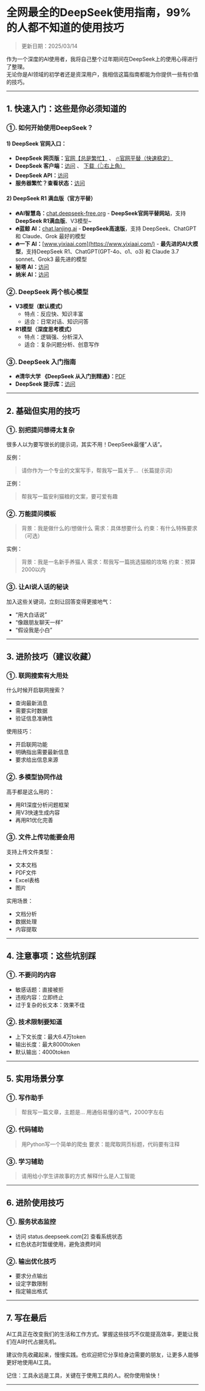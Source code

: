 # 全网最全的DeepSeek使用指南，99%的人都不知道的使用技巧

> 更新日期：2025/03/14

作为一个深度的AI使用者，我将自己整个过年期间在DeepSeek上的使用心得进行了整理。   
无论你是AI领域的初学者还是资深用户，我相信这篇指南都能为你提供一些有价值的技巧。

---

## 1. 快速入门：这些是你必须知道的

### ①. 如何开始使用DeepSeek？

#### 1) DeepSeek 官网入口：
* **DeepSeek 网页版：**[官网【总是繁忙】](https://www.deepseek.com/)  、  [🔥官网平替（快速稳定）](https://chat.yixiaai.com)
* **DeepSeek 客户端：**[访问](https://download.deepseek.com/app/) 、 [下载（👆右上角）](https://chat.yixiaai.com) 
* **DeepSeek API：**[访问](https://platform.deepseek.com/)
* **服务器繁忙？查看状态：**[访问](https://status.deepseek.com/)

#### 2) DeepSeek R1 满血版（官方平替）

* **🔥AI智慧岛：**[chat.deepseek-free.org](https://chat.yixiaai.com/) - **DeepSeek官网平替网站**，支持 **DeepSeek R1满血版**、V3模型~
* **🔥蓝鲸 AI：**[chat.lanjing.ai](https://chat.lanjing.ai/) - **DeepSeek高速版**，支持 DeepSeek、ChatGPT 和 Claude、Grok 最好的模型
* **🔥一下 AI：**[www.yixiaai.com](https://www.yixiaai.com/) - **最先进的AI大模型**，支持DeepSeek R1、ChatGPT(GPT-4o、o1、o3) 和 Claude 3.7 sonnet、Grok3 最先进的模型
* **秘塔 AI：**[访问](https://metaso.cn/)
* **纳米 AI：**[访问](https://www.n.cn/)

### ②. DeepSeek 两个核心模型

- **V3模型（默认模式）**
  - 特点：反应快、知识丰富
  - 适合：日常对话、知识问答
- **R1模型（深度思考模式）**
  - 特点：逻辑强、分析深入
  - 适合：复杂问题分析、创意写作

### ③. DeepSeek 入门指南

* **🔥清华大学 《DeepSeek 从入门到精通》：**[PDF](https://mp.weixin.qq.com/s/urum7plpWBxFPlBEnLNaLA)
* **DeepSeek 提示库：**[访问](https://api-docs.deepseek.com/zh-cn/prompt-library/)

---

## 2. 基础但实用的技巧
### ①. 别把提问想得太复杂
很多人以为要写很长的提示词，其实不用！DeepSeek最懂”人话”。

反例：
> 请你作为一个专业的文案写手，帮我写一篇关于...（长篇提示词）

正例：
> 帮我写一篇安利猫粮的文案，要可爱有趣

### ②. 万能提问模板

> 背景：我是做什么的/想做什么
> 需求：具体想要什么
> 约束：有什么特殊要求（可选）

实例：

> 背景：我是一名新手养猫人
> 需求：帮我写一篇挑选猫粮的攻略
> 约束：预算2000以内

### ③. 让AI说人话的秘诀
加入这些关键词，立刻让回答变得更接地气：

- “用大白话说”
- “像跟朋友聊天一样”
- “假设我是小白”

---

## 3. 进阶技巧（建议收藏）
### ①. 联网搜索有大用处

什么时候开启联网搜索？
- 查询最新消息
- 需要实时数据
- 验证信息准确性

使用技巧：
- 开启联网功能
- 明确指出需要最新信息
- 要求给出信息来源

### ②. 多模型协同作战
高手都是这么用的：
- 用R1深度分析问题框架
- 用V3快速生成内容
- 再用R1优化完善

### ③. 文件上传功能要会用
支持上传文件类型：
- 文本文档
- PDF文件
- Excel表格
- 图片

实用场景：
- 文档分析
- 数据处理
- 内容提取

---

## 4. 注意事项：这些坑别踩
### ①. 不要问的内容
- 敏感话题：直接被拒
- 违规内容：立即终止
- 过于复杂的长文本：效果不佳
### ②. 技术限制要知道
- 上下文长度：最大6.4万token
- 输出长度：最大8000token
- 默认输出：4000token

---

## 5. 实用场景分享
### ①. 写作助手

> 帮我写一篇文章，主题是...
> 用通俗易懂的语气，2000字左右

### ②. 代码辅助

> 用Python写一个简单的爬虫
> 要求：能爬取网页标题，代码要有注释

### ③. 学习辅助

> 请用给小学生讲故事的方式
> 解释什么是人工智能

---

## 6. 进阶使用技巧
### ①. 服务状态监控
- 访问 status.deepseek.com[2] 查看系统状态
- 红色状态时暂缓使用，避免浪费时间

### ②. 输出优化技巧
- 要求分点输出
- 设定字数限制
- 指定输出格式

---

## 7. 写在最后

AI工具正在改变我们的生活和工作方式。掌握这些技巧不仅能提高效率，更能让我们在AI时代占据先机。

建议你先收藏起来，慢慢实践。也欢迎把它分享给身边需要的朋友，让更多人能够更好地使用AI工具。

记住：工具永远是工具，关键在于使用工具的人。祝你使用愉快！

---
